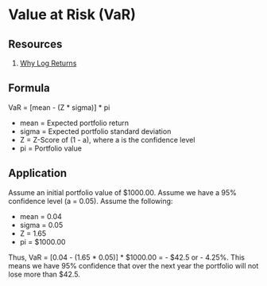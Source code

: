 # Value at Risk (VaR)

## Resources
1. [Why Log Returns](https://quantivity.wordpress.com/2011/02/21/why-log-returns/)

## Formula
VaR = [mean - (Z * sigma)] * pi
- mean = Expected portfolio return
- sigma = Expected portfolio standard deviation
- Z = Z-Score of (1 - a), where a is the confidence level
- pi = Portfolio value

## Application
Assume an initial portfolio value of $1000.00. Assume we have a 95% confidence level (a = 0.05). 
Assume the following:
- mean = 0.04
- sigma = 0.05
- Z = 1.65
- pi = $1000.00

Thus, VaR = [0.04 - (1.65 * 0.05)] * $1000.00 = - $42.5 or - 4.25%. This means we have 95% confidence that over the next year the portfolio will not lose more than $42.5.
